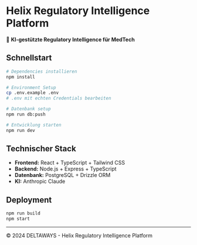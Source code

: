 # Helix Regulatory Intelligence Platform

🚀 **KI-gestützte Regulatory Intelligence für MedTech**

## Schnellstart

```bash
# Dependencies installieren  
npm install

# Environment Setup
cp .env.example .env
# .env mit echten Credentials bearbeiten

# Datenbank setup
npm run db:push

# Entwicklung starten
npm run dev
```

## Technischer Stack

- **Frontend:** React + TypeScript + Tailwind CSS
- **Backend:** Node.js + Express + TypeScript  
- **Datenbank:** PostgreSQL + Drizzle ORM
- **KI:** Anthropic Claude

## Deployment

```bash
npm run build
npm start
```

---
© 2024 DELTAWAYS - Helix Regulatory Intelligence Platform